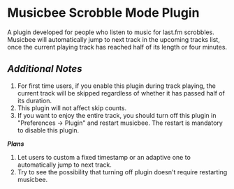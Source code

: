 # Musicbee Scrobble Mode Plugin

A plugin developed for people who listen to music for last.fm scrobbles. Musicbee will automatically jump to next track in the upcoming tracks list, once the current playing track has reached half of its length or four minutes.

## ***Additional Notes*** ## 
1. For first time users, if you enable this plugin during track playing, the current track will be skipped regardless of whether it has passed half of its duration. 
2. This plugin will not affect skip counts.
3. If you want to enjoy the entire track, you should turn off this plugin in "Preferences -> Plugin" and restart musicbee. The restart is mandatory to disable this plugin. 

***Plans***
1. Let users to custom a fixed timestamp or an adaptive one to automatically jump to next track. 
2. Try to see the possibility that turning off plugin doesn't require restarting musicbee. 
